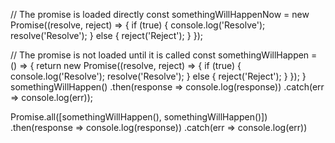 // The promise is loaded directly 
const somethingWillHappenNow = new Promise((resolve, reject) => {
    if (true) {
        console.log('Resolve');
        resolve('Resolve');
    } else {
        reject('Reject');
    }
});

// The promise is not loaded until it is called
const somethingWillHappen = () => {
    return new Promise((resolve, reject) => {
        if (true) {
            console.log('Resolve');
            resolve('Resolve');
        } else {
            reject('Reject');
        }
    });
}
somethingWillHappen()
    .then(response => console.log(response))
    .catch(err => console.log(err));

Promise.all([somethingWillHappen(), somethingWillHappen()])
    .then(response => console.log(response))
    .catch(err => console.log(err))